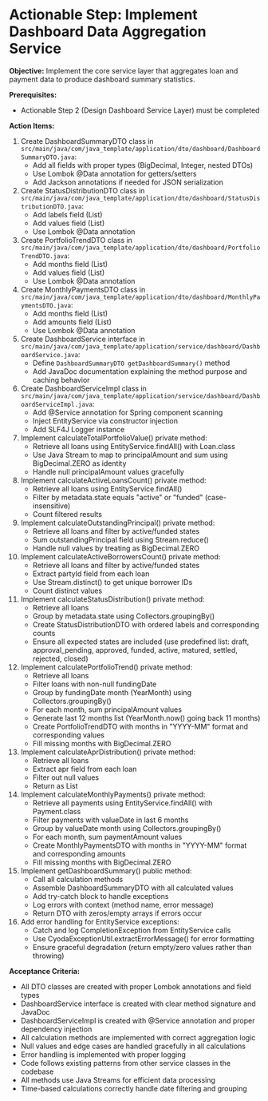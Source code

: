 # Actionable Step: Implement Dashboard Data Aggregation Service

**Objective:** Implement the core service layer that aggregates loan and payment data to produce dashboard summary statistics.

**Prerequisites:** 
- Actionable Step 2 (Design Dashboard Service Layer) must be completed

**Action Items:**
1. Create DashboardSummaryDTO class in `src/main/java/com/java_template/application/dto/dashboard/DashboardSummaryDTO.java`:
   - Add all fields with proper types (BigDecimal, Integer, nested DTOs)
   - Use Lombok @Data annotation for getters/setters
   - Add Jackson annotations if needed for JSON serialization
2. Create StatusDistributionDTO class in `src/main/java/com/java_template/application/dto/dashboard/StatusDistributionDTO.java`:
   - Add labels field (List<String>)
   - Add values field (List<Integer>)
   - Use Lombok @Data annotation
3. Create PortfolioTrendDTO class in `src/main/java/com/java_template/application/dto/dashboard/PortfolioTrendDTO.java`:
   - Add months field (List<String>)
   - Add values field (List<BigDecimal>)
   - Use Lombok @Data annotation
4. Create MonthlyPaymentsDTO class in `src/main/java/com/java_template/application/dto/dashboard/MonthlyPaymentsDTO.java`:
   - Add months field (List<String>)
   - Add amounts field (List<BigDecimal>)
   - Use Lombok @Data annotation
5. Create DashboardService interface in `src/main/java/com/java_template/application/service/dashboard/DashboardService.java`:
   - Define `DashboardSummaryDTO getDashboardSummary()` method
   - Add JavaDoc documentation explaining the method purpose and caching behavior
6. Create DashboardServiceImpl class in `src/main/java/com/java_template/application/service/dashboard/DashboardServiceImpl.java`:
   - Add @Service annotation for Spring component scanning
   - Inject EntityService via constructor injection
   - Add SLF4J Logger instance
7. Implement calculateTotalPortfolioValue() private method:
   - Retrieve all loans using EntityService.findAll() with Loan.class
   - Use Java Stream to map to principalAmount and sum using BigDecimal.ZERO as identity
   - Handle null principalAmount values gracefully
8. Implement calculateActiveLoansCount() private method:
   - Retrieve all loans using EntityService.findAll()
   - Filter by metadata.state equals "active" or "funded" (case-insensitive)
   - Count filtered results
9. Implement calculateOutstandingPrincipal() private method:
   - Retrieve all loans and filter by active/funded states
   - Sum outstandingPrincipal field using Stream.reduce()
   - Handle null values by treating as BigDecimal.ZERO
10. Implement calculateActiveBorrowersCount() private method:
    - Retrieve all loans and filter by active/funded states
    - Extract partyId field from each loan
    - Use Stream.distinct() to get unique borrower IDs
    - Count distinct values
11. Implement calculateStatusDistribution() private method:
    - Retrieve all loans
    - Group by metadata.state using Collectors.groupingBy()
    - Create StatusDistributionDTO with ordered labels and corresponding counts
    - Ensure all expected states are included (use predefined list: draft, approval_pending, approved, funded, active, matured, settled, rejected, closed)
12. Implement calculatePortfolioTrend() private method:
    - Retrieve all loans
    - Filter loans with non-null fundingDate
    - Group by fundingDate month (YearMonth) using Collectors.groupingBy()
    - For each month, sum principalAmount values
    - Generate last 12 months list (YearMonth.now() going back 11 months)
    - Create PortfolioTrendDTO with months in "YYYY-MM" format and corresponding values
    - Fill missing months with BigDecimal.ZERO
13. Implement calculateAprDistribution() private method:
    - Retrieve all loans
    - Extract apr field from each loan
    - Filter out null values
    - Return as List<BigDecimal>
14. Implement calculateMonthlyPayments() private method:
    - Retrieve all payments using EntityService.findAll() with Payment.class
    - Filter payments with valueDate in last 6 months
    - Group by valueDate month using Collectors.groupingBy()
    - For each month, sum paymentAmount values
    - Create MonthlyPaymentsDTO with months in "YYYY-MM" format and corresponding amounts
    - Fill missing months with BigDecimal.ZERO
15. Implement getDashboardSummary() public method:
    - Call all calculation methods
    - Assemble DashboardSummaryDTO with all calculated values
    - Add try-catch block to handle exceptions
    - Log errors with context (method name, error message)
    - Return DTO with zeros/empty arrays if errors occur
16. Add error handling for EntityService exceptions:
    - Catch and log CompletionException from EntityService calls
    - Use CyodaExceptionUtil.extractErrorMessage() for error formatting
    - Ensure graceful degradation (return empty/zero values rather than throwing)

**Acceptance Criteria:**
- All DTO classes are created with proper Lombok annotations and field types
- DashboardService interface is created with clear method signature and JavaDoc
- DashboardServiceImpl is created with @Service annotation and proper dependency injection
- All calculation methods are implemented with correct aggregation logic
- Null values and edge cases are handled gracefully in all calculations
- Error handling is implemented with proper logging
- Code follows existing patterns from other service classes in the codebase
- All methods use Java Streams for efficient data processing
- Time-based calculations correctly handle date filtering and grouping

